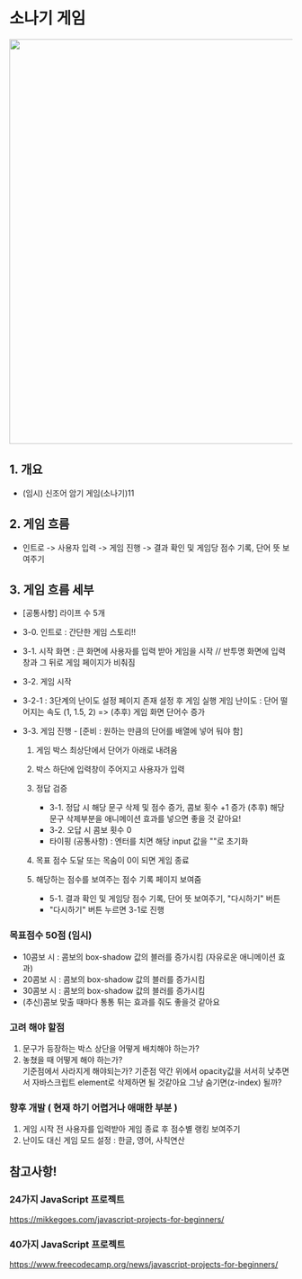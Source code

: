 # 소나기 게임

<img src="https://github.com/golddrone7/golddrone7.github.io/blob/main/%ED%94%84%EB%A1%9C%EC%A0%9D%ED%8A%B8%20%EA%B5%AC%EC%83%81%EB%8F%84/img/sonagi.gif" width="1080" height="720"/>

## 1. 개요 
- (임시) 신조어 암기 게임(소나기)11

## 2. 게임 흐름 
- 인트로 -> 사용자 입력 -> 게임 진행 ->  결과 확인 및 게임당 점수 기록, 단어 뜻 보여주기 

## 3. 게임 흐름 세부
- [공통사항] 라이프 수 5개
- 3-0. 인트로 : 간단한 게임 스토리!!
-  3-1. 시작 화면 : 큰 화면에 사용자를 입력 받아 게임을 시작 // 반투명 화면에 입력 창과 그 뒤로 게임 페이지가 비춰짐
- 3-2. 게임 시작  
-   3-2-1 : 3단계의 난이도 설정 페이지 존재 설정 후 게임 실행 
  	    게임 난이도 : 단어 떨어지는 속도 (1, 1.5, 2)    => (추후) 게임 화면 단어수 증가
   
- 3-3. 게임 진행 - [준비 : 원하는 만큼의 단어를 배열에 넣어 둬야 함]   
    1. 게임 박스 최상단에서 단어가 아래로 내려옴
    2. 박스 하단에 입력창이 주어지고 사용자가 입력
    3. 정답 검증
   	    - 3-1. 정답 시 해당 문구 삭제 및 점수 증가, 콤보 횟수 +1 증가
		(추후) 해당 문구 삭제부분을 애니메이션 효과를 넣으면 좋을 것 같아요! 
   	    - 3-2. 오답 시 콤보 횟수 0
	    - 타이핑 (공통사항) : 엔터를 치면 해당 input 값을 ""로 초기화

    4. 목표 점수 도달 또는 목숨이 0이 되면 게임 종료
    5. 해당하는 점수를 보여주는 점수 기록 페이지 보여줌
        - 5-1. 결과 확인 및 게임당 점수 기록, 단어 뜻 보여주기, "다시하기" 버튼
	    - "다시하기" 버튼 누르면 3-1로 진행
   

### 목표점수 50점 (임시)
- 10콤보 시 : 콤보의 box-shadow 값의 블러를 증가시킴 (자유로운 애니메이션 효과)
- 20콤보 시 : 콤보의 box-shadow 값의 블러를 증가시킴
- 30콤보 시 : 콤보의 box-shadow 값의 블러를 증가시킴
- (추신)콤보 맞출 때마다 통통 튀는 효과를 줘도 좋을것 같아요    




### 고려 해야 할점
1. 문구가 등장하는 박스 상단을 어떻게 배치해야 하는가?  
2. 놓쳤을 때 어떻게 해야 하는가? 	
   기준점에서 사라지게 해야되는가? 기준점 약간 위에서 opacity값을 서서히 낮추면서 자바스크립트 element로 삭제하면 될 것같아요
   그냥 숨기면(z-index) 될까?


### 향후 개발 ( 현재 하기 어렵거나 애매한 부분 )
1. 게임 시작 전 사용자를 입력받아 게임 종료 후 점수별 랭킹 보여주기
2. 난이도 대신 게임 모드 설정 : 한글, 영어, 사칙연산







## 참고사항!
### 24가지 JavaScript 프로젝트
https://mikkegoes.com/javascript-projects-for-beginners/
### 40가지 JavaScript 프로젝트
https://www.freecodecamp.org/news/javascript-projects-for-beginners/

